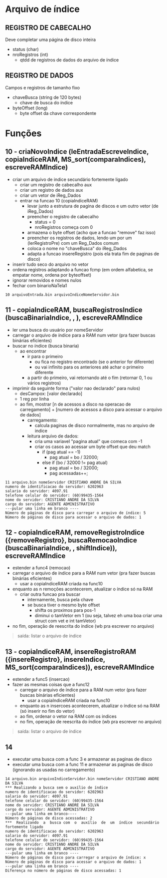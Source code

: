 # Arquivo de índice
## REGISTRO DE CABECALHO
Deve completar uma página de disco inteira
- status (char)
- nroRegistros (int)
  - qtdd de registros de dados do arquivo de índice
## REGISTRO DE DADOS
Campos e registros de tamanho fixo
- chaveBusca (string de 120 bytes)
  - chave de busca do índice
- byteOffset (long)
  - byte offset da chave correspondente

# Funções
## 10 - criaNovoIndice (leEntradaEscreveIndice, copiaIndiceRAM, MS_sort(comparaIndices), escreveRAMIndice)
- criar um arquivo de indice secundário fortemente ligado
  - criar um registro de cabecalho aux
  - criar um registro de dados aux
  - criar um vetor de iReg_Dados
  - entrar na funcao 10 (copiaIndiceRAM)
    - levar junto a estrutura de pagina de discos e um outro vetor (de iReg_Dados)
    - preencher o registro de cabecalho
      - status = 0
      - nroRegistros começa com 0
    - armazena o byte offset (acho que a funcao "remove" faz isso)
    - preencher os registros de dados, lendo um por um (lerRegistroPre) com um Reg_Dados comum
    - coloca o nome no "chaveBusca" do iReg_Dados
    - adapta a funcao insereRegistro (pois ela trata fim de paginas de disco)
- inserir tudo seco do arquivo no vetor
- ordena registros adaptando a funcao fcmp (em ordem alfabetica, se empatar nome, ordena por byteoffset) 
- ignorar removidos e nomes nulos
- fechar com binarioNaTela1

``` 10 arquivoEntrada.bin arquivoIndiceNomeServidor.bin ```

## 11 - copiaIndiceRAM, buscaRegistrosIndice (buscaBinariaIndice, <trecho que imprime buscas>, <trecho que calcula paginas de disco acessadas>), escreveRAMIndice
- ler uma busca do usuário por nomeServidor
- carregar o arquivo de índice para a RAM num vetor (pra fazer buscas binárias eficientes)
- buscar no índice (busca binaria)
  - ao encontrar
    - ir para o primeiro
      - ou fica no registro encontrado (se o anterior for diferente)
      - ou vai infinito para os anteriores até achar o primeiro diferente
    - a partir do primeiro, vai retornando até o fim (retornar 0, 1 ou vários registros)
- imprimir da seguinte forma ("valor nao declarado" para nulos)
  - desCampox: [valor declarado]
  - 1 reg por linha
  - ao fim, mostrar [n de acessos a disco na operacao de carregamento] + [numero de acessos a disco para acessar o arquivo de dados]
    - carregamento:
      - calcula paginas de disco normalmente, mas no arquivo de indice
    - leitura arquivo de dados:
      - cria uma variavel "pagina atual" que comeca com -1
      - criar os casos ao acessar um byte offset que deu match
        - if (pag atual == -1)
          - pag atual = bo / 32000;
        - else if (bo / 32000 != pag atual)
          - pag atual = bo / 32000;
          - pag acessadas++;
```
11 arquivo.bin nomeServidor CRISTIANO ANDRE DA SILVA
numero de identificacao do servidor: 6202963
salario do servidor: 4097.91
telefone celular do servidor: (60)99435-1564
nome do servidor: CRISTIANO ANDRE DA SILVA
cargo do servidor: AGENTE ADMINISTRATIVO
---pular uma linha em branco ----
Número de páginas de disco para carregar o arquivo de índice: 5
Número de páginas de disco para acessar o arquivo de dados: 1
```

## 12 - copiaIndiceRAM, removeRegistroIndice ({removeRegistro}, buscaRemocaoIndice (buscaBinariaIndice, <trecho que valida byte offset>, shiftIndice)), escreveRAMIndice
- estender a func4 (remocao)
- carregar o arquivo de índice para a RAM num vetor (pra fazer buscas binárias eficientes)
  - usar a copiaIndiceRAM criada na func10
- enquanto as n remoções acontecerem, atualizar o índice só na RAM
  - criar outra funcao pra buscar 
    - internamente, busca pela chave
    - se busca tiver o mesmo byte offset
      - shifta os proximos para pos-1
      - diminui o tamVetor em 1 (ou seja, talvez eh uma boa criar uma struct com vet e int tamVetor)
- no fim, operação de reescrita do índice (wb pra escrever no arquivo)
> saída: listar o arquivo de índice

## 13 - copiaIndiceRAM, insereRegistroRAM ({insereRegistro}, insereIndice, MS_sort(comparaIndices)), escreveRAMIndice
- estender a func5 (insercao)
- fazer as mesmas coisas que a func12
  - carregar o arquivo de índice para a RAM num vetor (pra fazer buscas binárias eficientes)
    - usar a copiaIndiceRAM criada na func10
  - enquanto as n insercoes acontecerem, atualizar o índice só na RAM (só inserir no fim do vetor)
  - ao fim, ordenar o vetor na RAM com os indices
  - no fim, operação de reescrita do índice (wb pra escrever no arquivo)
> saída: listar o arquivo de índice

## 14
- executar uma busca com a func 3 e armazenar as paginas de disco
- executar uma busca com a func 11 e armazenar as paginas de disco (ignorando as usadas no carregamento)
```
14 arquivo.bin arquivoIndiceServidor.bin nomeServidor CRISTIANO ANDRE DA SILVA
*** Realizando a busca sem o auxílio de índice
numero de identificacao do servidor: 6202963
salario do servidor: 4097.91
telefone celular do servidor: (60)99435-1564
nome do servidor: CRISTIANO ANDRE DA SILVA
cargo do servidor: AGENTE ADMINISTRATIVO
---pular uma linha em branco----
Número de páginas de disco acessadas: 2
***  Realizando  a  busca com  o  auxílio  de  um  índice  secundário fortemente ligado
numero de identificacao do servidor: 6202963
salario do servidor: 4097.91
telefone celular do servidor: (60)99435-1564
nome do servidor: CRISTIANO ANDRE DA SILVA
cargo do servidor: AGENTE ADMINISTRATIVO
---pular uma linha em branco ----
Número de páginas de disco para carregar o arquivo de índice: x
Número de páginas de disco para acessar o arquivo de dados: 1
---pular uma linha em branco ----
Diferença no número de páginas de disco acessadas: 1
```
